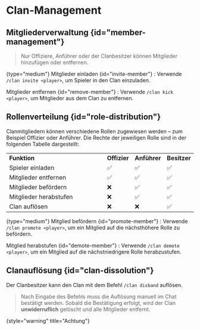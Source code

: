 # Clan-Management

## Mitgliederverwaltung {id="member-management"}

> Nur Offiziere, Anführer oder der Clanbesitzer können Mitglieder hinzufügen oder entfernen.

{type="medium"}
Mitglieder einladen {id="invite-member"}
: Verwende `/clan invite <player>`, um Spieler in den Clan einzuladen.

Mitglieder entfernen {id="remove-member"}
: Verwende `/clan kick <player>`, um Mitglieder aus dem Clan zu entfernen.

## Rollenverteilung {id="role-distribution"}

Clanmitgliedern können verschiedene Rollen zugewiesen werden – zum Beispiel Offizier oder Anführer.
Die Rechte der jeweiligen Rolle sind in der folgenden Tabelle dargestellt:


<table style="both">
<tr><td width="256"><strong>Funktion</strong></td><td><strong>Offizier</strong></td><td><strong>Anführer</strong></td><td><strong>Besitzer</strong></td></tr>
<tr><td>Spieler einladen</td><td>✅</td><td>✅</td><td>✅</td></tr>
<tr><td>Mitglieder entfernen</td><td>✅</td><td>✅</td><td>✅</td></tr>
<tr><td>Mitglieder befördern</td><td>❌</td><td>✅</td><td>✅</td></tr>
<tr><td>Mitglieder herabstufen</td><td>❌</td><td>✅</td><td>✅</td></tr>
<tr><td>Clan auflösen</td><td>❌</td><td>❌</td><td>✅</td></tr>
</table>

{type="medium"}
Mitglied befördern {id="promote-member"}
: Verwende `/clan promote <player>`, um ein Mitglied auf die nächsthöhere Rolle zu befördern.

Mitglied herabstufen {id="demote-member"}
: Verwende `/clan demote <player>`, um ein Mitglied auf die nächstniedrigere Rolle herabzustufen.

## Clanauflösung {id="clan-dissolution"}

Der Clanbesitzer kann den Clan mit dem Befehl `/clan disband` auflösen.

> Nach Eingabe des Befehls muss die Auflösung manuell im Chat bestätigt werden.
> Sobald die Bestätigung erfolgt, wird der Clan **unwiderruflich** gelöscht und alle
> Mitglieder entfernt.
>
{style="warning" title="Achtung"}